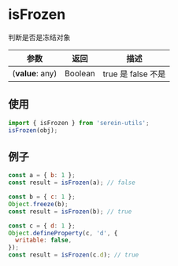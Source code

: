# isFrozen

判断是否是冻结对象

| 参数             | 返回    | 描述               |
| ---------------- | ------- | ------------------ |
| (**value**: any) | Boolean | true 是 false 不是 |  |

## 使用

```js
import { isFrozen } from 'serein-utils';
isFrozen(obj);
```

## 例子

```js
const a = { b: 1 };
const result = isFrozen(a); // false
```

```js
const b = { c: 1 };
Object.freeze(b);
const result = isFrozen(b); // true
```

```js
const c = { d: 1 };
Object.defineProperty(c, 'd', {
  writable: false,
});
const result = isFrozen(c.d); // true
```
